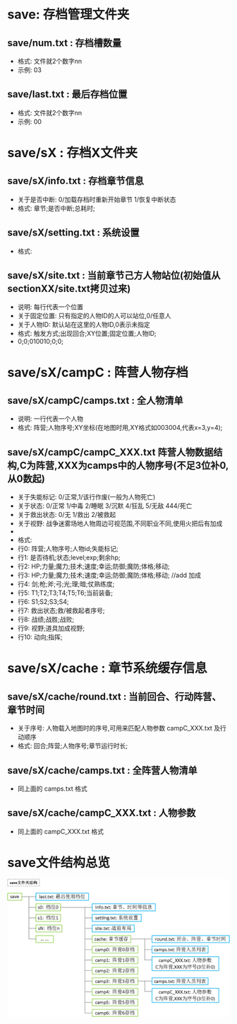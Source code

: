 # save: 存档管理文件夹

## save/num.txt : 存档槽数量

* 格式: 文件就2个数字nn
* 示例:  03

## save/last.txt : 最后存档位置

* 格式: 文件就2个数字nn
* 示例:  00

# save/sX : 存档X文件夹

## save/sX/info.txt : 存档章节信息

* 关于是否中断: 0/加载存档时重新开始章节 1/恢复中断状态
* 格式:  章节;是否中断;总耗时;

## save/sX/setting.txt : 系统设置

* 格式:

## save/sX/site.txt : 当前章节己方人物站位(初始值从sectionXX/site.txt拷贝过来)

* 说明: 每行代表一个位置
* 关于固定位置: 只有指定的人物ID的人可以站位,0/任意人
* 关于人物ID: 默认站在这里的人物ID,0表示未指定
* 格式: 触发方式;出现回合;XY位置;固定位置;人物ID;
* 0;0;010010;0;0;

# save/sX/campC : 阵营人物存档

## save/sX/campC/camps.txt : 全人物清单

* 说明: 一行代表一个人物
* 格式: 阵营;人物序号;XY坐标(在地图时用,XY格式如003004,代表x=3,y=4);

## save/sX/campC/campC_XXX.txt 阵营人物数据结构,C为阵营,XXX为camps中的人物序号(不足3位补0,从0数起)

* 关于失能标记: 0/正常,1/该行作废(一般为人物死亡)
* 关于状态: 0/正常 1/中毒 2/睡眠 3/沉默 4/狂乱 5/无敌 444/死亡
* 关于救出状态: 0/无 1/救出 2/被救起
* 关于视野: 战争迷雾场地人物周边可视范围,不同职业不同,使用火把后有加成
* 
* 格式:
* 行0: 阵营;人物序号;人物id;失能标记;
* 行1: 是否待机;状态;level;exp;剩余hp;
* 行2: HP;力量;魔力;技术;速度;幸运;防御;魔防;体格;移动;
* 行3: HP;力量;魔力;技术;速度;幸运;防御;魔防;体格;移动; //add 加成
* 行4: 剑;枪;斧;弓;光;理;暗;仗熟练度;
* 行5: T1;T2;T3;T4;T5;T6;当前装备;
* 行6: S1;S2;S3;S4;
* 行7: 救出状态;救/被救起者序号;
* 行8: 战绩;战胜;战败;
* 行9: 视野;道具加成视野;
* 行10: 动向;指挥;

# save/sX/cache : 章节系统缓存信息

## save/sX/cache/round.txt : 当前回合、行动阵营、章节时间

* 关于序号: 人物载入地图时的序号,可用来匹配人物参数 campC_XXX.txt 及行动顺序
* 格式: 回合;阵营;人物序号;章节运行时长;

## save/sX/cache/camps.txt : 全阵营人物清单

* 同上面的 camps.txt 格式

## save/sX/cache/campC_XXX.txt : 人物参数

* 同上面的 campC_XXX.txt 格式

# save文件结构总览
![Image](save-structure.png)

